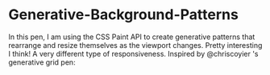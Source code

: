 # Generative-Background-Patterns
In this pen, I am using the CSS Paint API to create generative patterns that rearrange and resize themselves as the viewport changes. Pretty interesting I think! A very different type of responsiveness.  Inspired by @chriscoyier 's generative grid pen:
